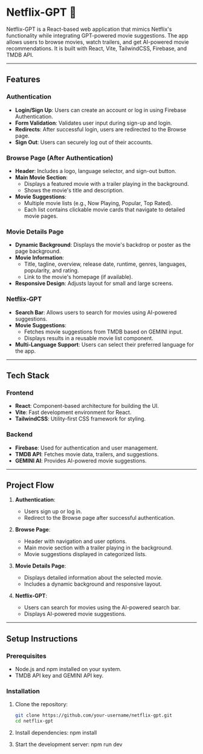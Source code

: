 # Netflix-GPT 🎥

Netflix-GPT is a React-based web application that mimics Netflix's functionality while integrating GPT-powered movie suggestions. The app allows users to browse movies, watch trailers, and get AI-powered movie recommendations. It is built with React, Vite, TailwindCSS, Firebase, and TMDB API.

---

## Features

### Authentication
- **Login/Sign Up**: Users can create an account or log in using Firebase Authentication.
- **Form Validation**: Validates user input during sign-up and login.
- **Redirects**: After successful login, users are redirected to the Browse page.
- **Sign Out**: Users can securely log out of their accounts.

### Browse Page (After Authentication)
- **Header**: Includes a logo, language selector, and sign-out button.
- **Main Movie Section**:
  - Displays a featured movie with a trailer playing in the background.
  - Shows the movie's title and description.
- **Movie Suggestions**:
  - Multiple movie lists (e.g., Now Playing, Popular, Top Rated).
  - Each list contains clickable movie cards that navigate to detailed movie pages.

### Movie Details Page
- **Dynamic Background**: Displays the movie's backdrop or poster as the page background.
- **Movie Information**:
  - Title, tagline, overview, release date, runtime, genres, languages, popularity, and rating.
  - Link to the movie's homepage (if available).
- **Responsive Design**: Adjusts layout for small and large screens.

### Netflix-GPT
- **Search Bar**: Allows users to search for movies using AI-powered suggestions.
- **Movie Suggestions**:
  - Fetches movie suggestions from TMDB based on GEMINI input.
  - Displays results in a reusable movie list component.
- **Multi-Language Support**: Users can select their preferred language for the app.

---

## Tech Stack

### Frontend
- **React**: Component-based architecture for building the UI.
- **Vite**: Fast development environment for React.
- **TailwindCSS**: Utility-first CSS framework for styling.

### Backend
- **Firebase**: Used for authentication and user management.
- **TMDB API**: Fetches movie data, trailers, and suggestions.
- **GEMINI AI**: Provides AI-powered movie suggestions.

---

## Project Flow

1. **Authentication**:
   - Users sign up or log in.
   - Redirect to the Browse page after successful authentication.

2. **Browse Page**:
   - Header with navigation and user options.
   - Main movie section with a trailer playing in the background.
   - Movie suggestions displayed in categorized lists.

3. **Movie Details Page**:
   - Displays detailed information about the selected movie.
   - Includes a dynamic background and responsive layout.

4. **Netflix-GPT**:
   - Users can search for movies using the AI-powered search bar.
   - Displays AI-powered movie suggestions.

---

## Setup Instructions

### Prerequisites
- Node.js and npm installed on your system.
- TMDB API key and GEMINI API key.

### Installation
1. Clone the repository:
   ```bash
   git clone https://github.com/your-username/netflix-gpt.git
   cd netflix-gpt

2. Install dependencies:
   npm install

3. Start the development server:
   npm run dev
